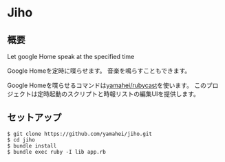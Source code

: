 Jiho
====

概要
----

Let google Home speak at the specified time

Google Homeを定時に喋らせます。
音楽を鳴らすこともできます。

Google Homeを喋らせるコマンドは[yamahei/rubycast](https://github.com/yamahei/rubycast)を使います。
このプロジェクトは定時起動のスクリプトと時報リストの編集UIを提供します。

セットアップ
------------

```
$ git clone https://github.com/yamahei/jiho.git
$ cd jiho
$ bundle install
$ bundle exec ruby -I lib app.rb
```
